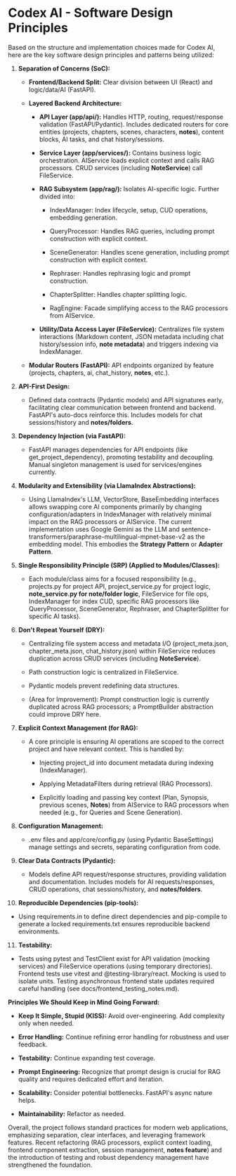 
# Codex AI - Software Design Principles

Based on the structure and implementation choices made for Codex AI, here are the key software design principles and patterns being utilized:

1.  **Separation of Concerns (SoC):**
    
    -   **Frontend/Backend Split:** Clear division between UI (React) and logic/data/AI (FastAPI).
        
    -   **Layered Backend Architecture:**
        
        -   **API Layer (app/api/):** Handles HTTP, routing, request/response validation (FastAPI/Pydantic). Includes dedicated routers for core entities (projects, chapters, scenes, characters, **notes**), content blocks, AI tasks, and chat history/sessions.
            
        -   **Service Layer (app/services/):** Contains business logic orchestration. AIService loads explicit context and calls RAG processors. CRUD services (including **NoteService**) call FileService.
            
        -   **RAG Subsystem (app/rag/):** Isolates AI-specific logic. Further divided into:
            
            -   IndexManager: Index lifecycle, setup, CUD operations, embedding generation.
                
            -   QueryProcessor: Handles RAG queries, including prompt construction with explicit context.
                
            -   SceneGenerator: Handles scene generation, including prompt construction with explicit context.
                
            -   Rephraser: Handles rephrasing logic and prompt construction.
                
            -   ChapterSplitter: Handles chapter splitting logic.
                
            -   RagEngine: Facade simplifying access to the RAG processors from AIService.
                
        -   **Utility/Data Access Layer (FileService):** Centralizes file system interactions (Markdown content, JSON metadata including chat history/session info, **note metadata**) and triggers indexing via IndexManager.
            
    -   **Modular Routers (FastAPI):** API endpoints organized by feature (projects, chapters, ai, chat_history, **notes**, etc.).
        
2.  **API-First Design:**
    
    -   Defined data contracts (Pydantic models) and API signatures early, facilitating clear communication between frontend and backend. FastAPI's auto-docs reinforce this. Includes models for chat sessions/history and **notes/folders**.
        
3.  **Dependency Injection (via FastAPI):**
    
    -   FastAPI manages dependencies for API endpoints (like get_project_dependency), promoting testability and decoupling. Manual singleton management is used for services/engines currently.
        
4.  **Modularity and Extensibility (via LlamaIndex Abstractions):**
    
    -   Using LlamaIndex's LLM, VectorStore, BaseEmbedding interfaces allows swapping core AI components primarily by changing configuration/adapters in IndexManager with relatively minimal impact on the RAG processors or AIService. The current implementation uses Google Gemini as the LLM and sentence-transformers/paraphrase-multilingual-mpnet-base-v2 as the embedding model. This embodies the **Strategy Pattern** or **Adapter Pattern**.
        
5.  **Single Responsibility Principle (SRP) (Applied to Modules/Classes):**
    
    -   Each module/class aims for a focused responsibility (e.g., projects.py for project API, project_service.py for project logic, **note_service.py for note/folder logic**, FileService for file ops, IndexManager for index CUD, specific RAG processors like QueryProcessor, SceneGenerator, Rephraser, and ChapterSplitter for specific AI tasks).
        
6.  **Don't Repeat Yourself (DRY):**
    
    -   Centralizing file system access and metadata I/O (project_meta.json, chapter_meta.json, chat_history.json) within FileService reduces duplication across CRUD services (including **NoteService**).
        
    -   Path construction logic is centralized in FileService.
        
    -   Pydantic models prevent redefining data structures.
        
    -   (Area for Improvement): Prompt construction logic is currently duplicated across RAG processors; a PromptBuilder abstraction could improve DRY here.
        
7.  **Explicit Context Management (for RAG):**
    
    -   A core principle is ensuring AI operations are scoped to the correct project and have relevant context. This is handled by:
        
        -   Injecting project_id into document metadata during indexing (IndexManager).
            
        -   Applying MetadataFilters during retrieval (RAG Processors).
            
        -   Explicitly loading and passing key context (Plan, Synopsis, previous scenes, **Notes**) from AIService to RAG processors when needed (e.g., for Queries and Scene Generation).
            
8.  **Configuration Management:**
    
    -   .env files and app/core/config.py (using Pydantic BaseSettings) manage settings and secrets, separating configuration from code.
        
9.  **Clear Data Contracts (Pydantic):**
    
    -   Models define API request/response structures, providing validation and documentation. Includes models for AI requests/responses, CRUD operations, chat sessions/history, and **notes/folders**.
        
10.  **Reproducible Dependencies (pip-tools):**
    
   -   Using requirements.in to define direct dependencies and pip-compile to generate a locked requirements.txt ensures reproducible backend environments.
        
11.  **Testability:**
    
   -   Tests using pytest and TestClient exist for API validation (mocking services) and FileService operations (using temporary directories). Frontend tests use vitest and @testing-library/react. Mocking is used to isolate units. Testing asynchronous frontend state updates required careful handling (see docs/frontend_testing_notes.md).
        

**Principles We Should Keep in Mind Going Forward:**

-   **Keep It Simple, Stupid (KISS):** Avoid over-engineering. Add complexity only when needed.
    
-   **Error Handling:** Continue refining error handling for robustness and user feedback.
    
-   **Testability:** Continue expanding test coverage.
    
-   **Prompt Engineering:** Recognize that prompt design is crucial for RAG quality and requires dedicated effort and iteration.
    
-   **Scalability:** Consider potential bottlenecks. FastAPI's async nature helps.
    
-   **Maintainability:** Refactor as needed.
    

Overall, the project follows standard practices for modern web applications, emphasizing separation, clear interfaces, and leveraging framework features. Recent refactoring (RAG processors, explicit context loading, frontend component extraction, session management, **notes feature**) and the introduction of testing and robust dependency management have strengthened the foundation.
